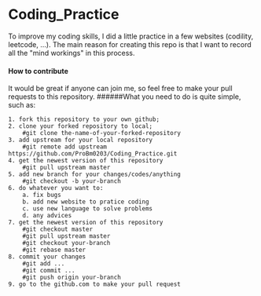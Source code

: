 <h1>Coding_Practice</h1>
To improve my coding skills, I did a little practice in a few websites (codility, leetcode, ...). The main reason for creating this repo is that I want to record all the "mind workings" in this process. 


<h4>How to contribute</h4>  
It would be great if anyone can join me, so feel free to make your pull requests to this repository.  
######What you need to do is quite simple, such as:  

    1. fork this repository to your own github;
    2. clone your forked repository to local;
        #git clone the-name-of-your-forked-repository
    3. add upstream for your local repository
    	#git remote add upstream https://github.com/ProBm0203/Coding_Practice.git
    4. get the newest version of this repository
    	#git pull upstream master
    5. add new branch for your changes/codes/anything
    	#git checkout -b your-branch
    6. do whatever you want to:
    	a. fix bugs
    	b. add new website to pratice coding
    	c. use new language to solve problems
    	d. any advices 
    7. get the newest version of this repository
    	#git checkout master
    	#git pull upstream master
    	#git checkout your-branch
    	#git rebase master
    8. commit your changes
    	#git add ...
    	#git commit ...
    	#git push origin your-branch
    9. go to the github.com to make your pull request
